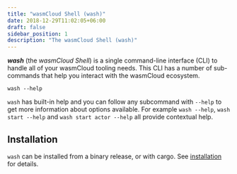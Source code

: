 ```yaml
---
title: "wasmCloud Shell (wash)"
date: 2018-12-29T11:02:05+06:00
draft: false
sidebar_position: 1
description: "The wasmCloud Shell (wash)"
---
```


**_wash_** (the _wasmCloud Shell_) is a single command-line interface (CLI) to handle all of your wasmCloud tooling needs. This CLI has a number of sub-commands that help you interact with the wasmCloud ecosystem.

```
wash --help
```

`wash` has built-in help and you can follow any subcommand with `--help` to get more information about options available. For example `wash --help`, `wash start --help` and `wash start actor --help` all provide contextual help.

## Installation

`wash` can be installed from a binary release, or with cargo. See [installation](/docs/installation) for details.
